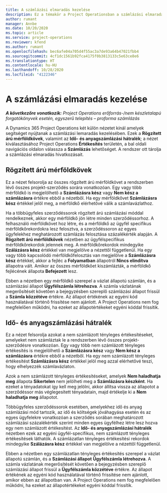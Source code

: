 ```yaml
---
title: A számlázási elmaradás kezelése
description: Ez a témakör a Project Operationsban a számlázási elmaradások megtekintésével és használatával kapcsolatban tartalmaz tájékoztatást.
author: rumant
manager: Annbe
ms.date: 10/20/2020
ms.topic: article
ms.service: project-operations
ms.reviewer: kfend
ms.author: rumant
ms.openlocfilehash: bec6afe04a705d4f55ac3a7de93a64b47021fbb4
ms.sourcegitcommit: 4cf1dc1561b92fca4175f0b3813133c5e63ce8e6
ms.translationtype: HT
ms.contentlocale: hu-HU
ms.lasthandoff: 10/28/2020
ms.locfileid: "4122346"
---
```

# <a name="manage-the-billing-backlog"></a>A számlázási elmaradás kezelése

_**A következőre vonatkozik:** Project Operations erőforrás-/nem készletalapú forgatókönyvek esetén, egyszerű telepítés – proforma számlázás_

A Dynamics 365 Project Operations két külön nézetet kínál amelyek segítséget nyújtanak a számlázási lemaradás kezelésében. Ezek a **Rögzített árú mérföldkövek**, valamint az **Idő- és anyagszámlázási hátralék**; a nézet kiválasztásához Project Operations **Értékesítés** területén, a bal oldali navigációs oldalon válassza a **Számlázás** lehetőséget. A rendszer ott tárolja a számlázási elmaradás hivatkozásait.

## <a name="fixed-price-milestones"></a>Rögzített árú mérföldkövek

Ez a nézet felsorolja az összes rögzített árú mérföldkövet a rendszerben lévő összes projekt-szerződés sorára vonatkozóan. Egy vagy több mérföldkő is megjelölhető a **Számlázásra kész** vagy **Nem kész a számlázásra** értékre ebből a nézetből. Ha egy mérföldkővet **Számlázásra kész** értékkel jelöl meg, a mérföldkő elérhetővé válik a számlavázlathoz.

Ha a többügyfeles szerződéssorok rögzített árú számlázási móddal rendelkeznek, akkor egy mérföldkő jön létre minden szerződéssorhoz. A felhasználó mérföldkövet hoz létre, és a mérföldkő az ügyfél specifikus mérföldkőrekordokra lesz felosztva, a szerződéssoron az egyes ügyfelekhez meghatározott számlázás felosztása százalékérték alapján. A **Rögzített árú mérföldkövek** nézetben az ügyfélspecifikus mérföldkőrekordok jelennek meg. A mérföldkőrekordok mindegyike **Szálázásra kész** értékkel van megjelölve a nézettől függetlenül. Ha egy vagy több kapcsolódó mérföldkőfelosztás van megjelölve a **Számlázásra kész** értékkel, akkor a fejléc a **Folyamatban** állapotról **Nincs elindítva** állapotra vált. Amikor az összes mérföldkőet kiszámlázták, a mérföldkő fejlécének állapota **Befejezett** lesz.

Ebben a nézetben egy mérföldkő szerepel a vázlat állapotú számlán, és a számlázási állapot **Ügyfélszámla létrehozva**. A számla vázlatának megerősítését követően a bejegyzésben szereplő számlázási állapot frissül a **Számla közzétéve** értékre. Az állapot értékének az egyéni kód használatával történő frissítése nem ajánlott. A Project Operations nem fog megfelelően működni, ha ezeket az állapotértékeket egyéni kóddal frissítik.

## <a name="time-and-material-billing-backlog"></a>Idő- és anyagszámlázási hátralék

Ez a nézet felsorolja azokat a nem számlázott tényleges értékesítéseket, amelyeket nem számláztak le a rendszerben lévő összes projekt-szerződésre vonatkozóan. Egy vagy több nem számlázott tényleges értékesítés is megjelölhető a **Számlázásra kész** vagy **Nem kész a számlázásra** értékre ebből a nézetből. Ha egy nem számlázott tényleges értékesítést **Számlázásra kész** értékkel jelöl meg azzal elérhetővé teszi, hogy elhelyezzék számlavázlaton.

Azok a nem számlázott tényleges értékesítéseket, amelyek **Nem haladhatja meg** állapota **Sikertelen** nem jelölheti meg a **Számlázásra készként**. Ha ezeket a tényadatokat így kell meg jelölni, akkor állítsa vissza az állapotot a szerződéssor más véglegesített tényadatain, majd értékelje ki a **Nem haladhatja meg** állapotot.

Többügyfeles szerződéssorok esetében, amelyekhez idő és anyag számlázási mód tartozik, az idő és költségek jóváhagyása esetén és az egyes ügyfelekre vonatkozóan a szerződés sorában meghatározott számlázási százalékérték szerint minden egyes ügyfélhez létre lesz hozva egy nem számlázott értékesítést. Az **Idő- és anyagszámlázási hátralék** nézetben ezek az egyéni ügyfél-specifikus, nem számlázott tényleges értékesítések láthatók. A számlázatlan tényleges értékesítési rekordok mindegyike **Szálázásra kész** értékkel van megjelölve a nézettől függetlenül.

Ebben a nézetben egy számlázatlan tényleges értékesítés szerepel a vázlat állapotú számlán, és a **Számlázási állapot** **Ügyfélszámla létrehozva**. A számla vázlatának megerősítését követően a bejegyzésben szereplő számlázási állapot frissül a **Ügyfélszámla közzétéve** értékre. Az állapot értékének az egyéni kód használatával történő frissítése nem ajánlott, amikor ebben az állapotban van. A Project Operations nem fog megfelelően működni, ha ezeket az állapotértékeket egyéni kóddal frissítik.
